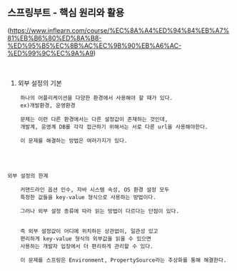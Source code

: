 ## 스프링부트 - 핵심 원리와 활용
(https://www.inflearn.com/course/%EC%8A%A4%ED%94%84%EB%A7%81%EB%B6%80%ED%8A%B8-%ED%95%B5%EC%8B%AC%EC%9B%90%EB%A6%AC-%ED%99%9C%EC%9A%A9)
<br />
<br />
<br />

1. 외부 설정의 기본
````
    하나의 어플리케이션을 다양한 환경에서 사용해야 할 때가 있다.
    ex)개발환경, 운영환경 
    
    문제는 이런 다른 환경에서는 다른 설정값이 존재하는 것인데,
    개발계, 운영계 DB를 각각 접근하기 위해서는 서로 다른 url을 사용해야한다.
    
    이 문제를 해결하는 방법은 여러가지가 있다.
````

<br />
<br />

`외부 설정의 한계`
````
    커맨드라인 옵션 인수, 자바 시스템 속성, OS 환경 설정 모두
    특정한 값들을 key-value 형식으로 사용하는 방법이다.
    
    그러나 외부 설정 종류에 따라 읽는 방법이 다르다는 단점이 있다.
    
    
    즉 외부 설정값이 어디에 위치하든 상관없이, 일관성 있고
    편리하게 key-value 형식의 외부값을 읽을 수 있으면
    사용하는 개발자 입장에서 더 편리하게 관리할 수 있다.
    
    이 문제를 스프링은 Environment, PropertySource라는 추상화를 통해 해결한다.
````